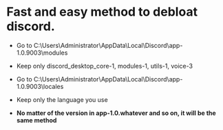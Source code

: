 # Fast and easy method to debloat discord.

- Go to C:\Users\Administrator\AppData\Local\Discord\app-1.0.9003\modules

- Keep only discord_desktop_core-1, modules-1, utils-1, voice-3

- Go to C:\Users\Administrator\AppData\Local\Discord\app-1.0.9003\locales

- Keep only the language you use

- **No matter of the version in app-1.0.whatever and so on, it will be the same method**
